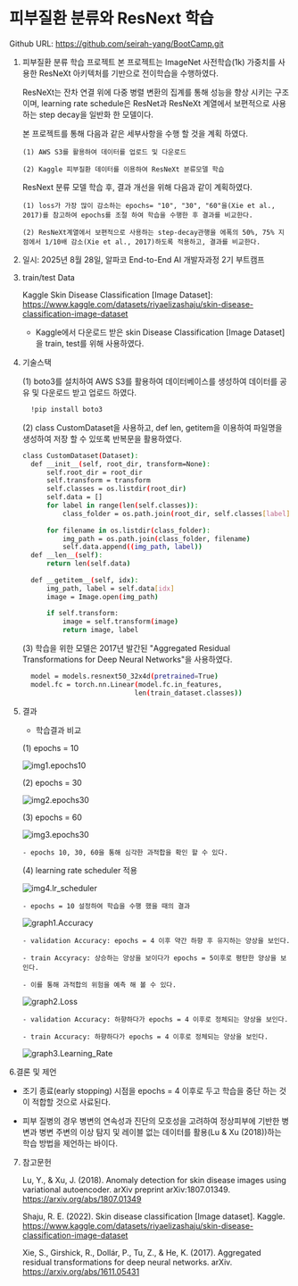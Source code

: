 # 피부질환 분류와 ResNext 학습
  Github URL: https://github.com/seirah-yang/BootCamp.git

1. 피부질환 분류 학습 프로젝트 
   본 프로젝트는 ImageNet 사전학습(1k) 가중치를 사용한 ResNeXt 아키텍처를 기반으로 전이학습을 수행하였다. 
    
   ResNeXt는 잔차 연결 위에 다중 병렬 변환의 집계를 통해 성능을 향상 시키는 구조이며, learning rate schedule은 ResNet과 ResNeXt 계열에서 보편적으로 사용하는 step decay을 일반화 한 모델이다. 
   
   본 프로젝트를 통해 다음과 같은 세부사항을 수행 할 것을 계획 하였다. 

       (1) AWS S3를 활용하여 데이터를 업로드 및 다운로드
      
       (2) Kaggle 피부질환 데이터를 이용하여 ResNeXt 분류모델 학습

   ResNext 분류 모델 학습 후, 결과 개선을 위해 다음과 같이 계획하였다.
   
       (1) loss가 가장 많이 감소하는 epochs= "10", "30", "60"을(Xie et al., 2017)를 참고하여 epochs를 조절 하여 학습을 수행한 후 결과를 비교한다. 
      
       (2) ResNeXt계열에서 보편적으로 사용하는 step-decay관행을 에폭의 50%, 75% 지점에서 1/10배 감소(Xie et al., 2017)하도록 적용하고, 결과를 비교한다. 
      
2. 일시: 2025년 8월 28일, 알파코 End-to-End AI 개발자과정 2기 부트캠프

3. train/test Data  

    Kaggle Skin Disease Classification [Image Dataset]: https://www.kaggle.com/datasets/riyaelizashaju/skin-disease-classification-image-dataset
    
      - Kaggle에서 다운로드 받은 skin Disease Classification [Image Dataset]을 train, test를 위해 사용하였다.
       
4. 기술스택

    (1) boto3를 설치하여 AWS S3를 활용하여 데이터베이스를 생성하여 데이터를 공유 및 다운로드 받고 업로드 하였다.
    ```bash
      !pip install boto3
    ```   
    (2) class CustomDataset을 사용하고, def len, getitem을 이용하여 파일명을 생성하여 저장 할 수 있또록 반복문을 활용하였다. 
      
    ```bash
    class CustomDataset(Dataset):
      def __init__(self, root_dir, transform=None):
          self.root_dir = root_dir
          self.transform = transform
          self.classes = os.listdir(root_dir)
          self.data = []
          for label in range(len(self.classes)):
              class_folder = os.path.join(root_dir, self.classes[label])
            
          for filename in os.listdir(class_folder):
              img_path = os.path.join(class_folder, filename)
              self.data.append((img_path, label))
      def __len__(self):
          return len(self.data)
      
      def __getitem__(self, idx):
          img_path, label = self.data[idx]
          image = Image.open(img_path)
  
          if self.transform:
              image = self.transform(image)
              return image, label
    ```
    
    (3) 학습을 위한 모델은 2017년 발간된 "Aggregated Residual Transformations for Deep Neural Networks"을 사용하였다.
  
    ```bash
      model = models.resnext50_32x4d(pretrained=True) 
      model.fc = torch.nn.Linear(model.fc.in_features, 
                                len(train_dataset.classes))
    ```

5. 결과
  
   - 학습결과 비교
     
    (1) epochs = 10
   
     ![img1.epochs10](https://github.com/seirah-yang/BootCamp/blob/main/Skin_Disease/epochs10.png)
    
    (2) epochs = 30
   
     ![img2.epochs30](https://github.com/seirah-yang/BootCamp/blob/main/Skin_Disease/epochs30.png)
     
    (3) epochs = 60
   
     ![img3.epochs30](https://github.com/seirah-yang/BootCamp/blob/main/Skin_Disease/epochs60.png)
  
       - epochs 10, 30, 60을 통해 심각한 과적합을 확인 할 수 있다.
       
    (4) learning rate scheduler 적용
    
     ![img4.lr_scheduler](https://github.com/seirah-yang/BootCamp/blob/main/Skin_Disease/lr_schedule.png)
  
       - epochs = 10 설정하여 학습을 수행 했을 때의 결과 
  
     ![graph1.Accuracy](https://github.com/seirah-yang/BootCamp/blob/main/Skin_Disease/lr_scheduler_result1.png)
  
       - validation Accuracy: epochs = 4 이후 약간 하향 후 유지하는 양상을 보인다. 
    
       - train Accyracy: 상승하는 양상을 보이다가 epochs = 5이후로 평탄한 양상을 보인다. 
    
       - 이를 통해 과적합의 위험을 예측 해 볼 수 있다. 
      
     ![graph2.Loss](https://github.com/seirah-yang/BootCamp/blob/main/Skin_Disease/lr_scheduler_result2.png)
  
       - validation Accuracy: 하향하다가 epochs = 4 이후로 정체되는 양상을 보인다.  
    
       - train Accuracy: 하향하다가 epochs = 4 이후로 정체되는 양상을 보인다.  
  
     ![graph3.Learning_Rate](https://github.com/seirah-yang/BootCamp/blob/main/Skin_Disease/lr_scheduler_result3.png)


6.결론 및 제언 

   - 조기 종료(early stopping) 시점을 epochs = 4 이후로 두고 학습을 중단 하는 것이 적합할 것으로 사료된다.
    
   - 피부 질병의 경우 병변의 연속성과 진단의 모호성을 고려하여 정상피부에 기반한 병변과  병변 주변의 이상 탐지 및 레이블 없는 데이터를 활용(Lu & Xu (2018))하는 학습 방법을 제언하는 바이다.

7. 참고문헌

   Lu, Y., & Xu, J. (2018). Anomaly detection for skin disease images using variational autoencoder. arXiv preprint arXiv:1807.01349. https://arxiv.org/abs/1807.01349
    
   Shaju, R. E. (2022). Skin disease classification [Image dataset]. Kaggle. https://www.kaggle.com/datasets/riyaelizashaju/skin-disease-classification-image-dataset
    
   Xie, S., Girshick, R., Dollár, P., Tu, Z., & He, K. (2017). Aggregated residual transformations for deep neural networks. arXiv. https://arxiv.org/abs/1611.05431
  
